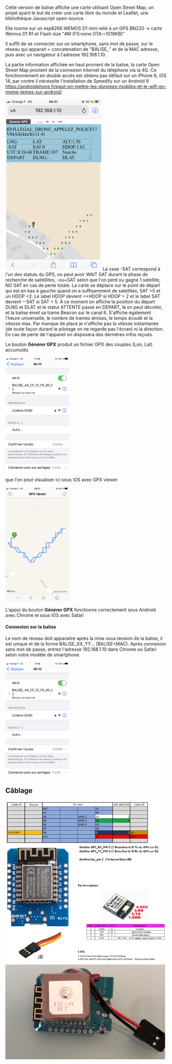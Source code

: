 Cette version de balise affiche une carte utilisant Open Street Map, un projet ayant le but de créer une carte libre du monde et Leaflet, une bibliothèque Javascript open-source. 

Elle tourne sur un esp8266 WEMOS D1 mini relié à un GPS BN220 -> carte Wemos D1 R1 et Flash size "4M (FS:none OTA:~1019KB)"

Il suffit de se connecter sur un smartphone, sans mot de passe, sur le réseau qui apparait = concatenation de "BALISE_" et de la MAC adresse, puis avec un navigateur à l'adresse 192.168.1.10.

La partie information affichée en haut provient de la balise, la carte Open Street Map provient de la connexion internet du téléphone via la 4G.
Ce fonctionnement en double accès est obtenu pas défaut sur un iPhone 8, iOS 14, par contre il nécessite l'installation de Speedify sur un Android 8 https://androidphone.fr/peut-on-mettre-les-donnees-mobiles-et-le-wifi-en-meme-temps-sur-android/

<img src="ecran.png" width = "300"> 
La case -SAT correspond à l'un des statuts du GPS, on peut avoir WAIT SAT durant la phase de recherche de satelilites, -ou+SAT selon que l'on perd ou gagne 1 satellite, NO SAT en cas de perte totale. 
La carte se déplace sur le point de départ qui est en bas à gauche quand on a suffisamment de satellites, SAT >5 et un HDOP <2. 
Le label HDOP devient ++HDOP si HDOP > 2 et le label SAT devient --SAT si SAT < 5.
À ce moment on affiche la position du départ DLNG et DLAT et le statut ATTENTE passe en DEPART, là on peut décoller, et la balise émet sa trame Beacon sur le canal 6. 
S'affiche également l'heure universelle, le nombre de trames émises, le temps écoulé et la vitesse max.
Par manque de place je n'affiche pas la vitesse instantanée (de toute façon durant le pilotage on ne regarde pas l'écran) ni la direction.
En cas de perte de l'appareil on disposera des dernières infos reçues.

Le bouton **Générer GPX** produit un fichier GPX des couples (Lon, Lat) accumulés

<img src="ecran2.png" width = "200">

que l'on peut visualiser ici sous IOS avec GPX viewer

<img src="trk.png" width = "200">

L'appui du bouton **Générer GPX** fonctionne correctement sous Android avec Chrome et sous IOS avec Safari

#### Connexion sur la balise
Le nom de réseau doit apparaitre après la mise sous tension de la balise, il est unique et de la forme BALISE_XX_YY... (BALISE+MAC).
Après connexion sans mot de passe, entrez l'adresse 192.168.1.10 dans Chrome ou Safari selon votre modèle de smartphone.

<img src="ecran2.png" width = "200">

## Câblage

<img src="../GPS_Tracker_ESP8266V1_WEB_FRSKY/cablage1.png" width = "700">

<img src="Balise2.PNG" width = "500"> 

